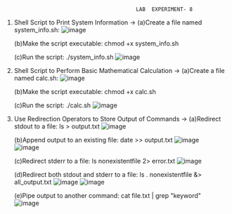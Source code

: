                                               LAB  EXPERIMENT- 8

1. Shell Script to Print System Information -> (a)Create a file named system_info.sh:
   ![image](https://github.com/user-attachments/assets/af50ff54-5af1-4e56-824e-cdcc660733a7)

   (b)Make the script executable: chmod +x system_info.sh

   (c)Run the script: ./system_info.sh
   ![image](https://github.com/user-attachments/assets/c1dde80b-9cca-459f-ac86-e2fee998754a)

2. Shell Script to Perform Basic Mathematical Calculation -> (a)Create a file named calc.sh:
   ![image](https://github.com/user-attachments/assets/73ec9453-5473-4815-9e7d-f98cf1215afd)

   (b)Make the script executable: chmod +x calc.sh

   (c)Run the script: ./calc.sh 
   ![image](https://github.com/user-attachments/assets/3706d899-63b2-4fa1-a968-9942eb83ce7e)

3. Use Redirection Operators to Store Output of Commands -> (a)Redirect stdout to a file: ls > 
   output.txt
   ![image](https://github.com/user-attachments/assets/e6d9b63d-fccb-49f2-ab33-dff3d494d1a0)

   (b)Append output to an existing file: date >> output.txt
    ![image](https://github.com/user-attachments/assets/b684bc5a-213f-4836-9bd2-65400296d60b)
    ![image](https://github.com/user-attachments/assets/103fe163-2faa-4c7f-8c13-636cbc9c05ac)

   (c)Redirect stderr to a file: ls nonexistentfile 2> error.txt
    ![image](https://github.com/user-attachments/assets/7893f991-d579-4161-ad40-fccf8fd31840)

   (d)Redirect both stdout and stderr to a file: ls . nonexistentfile &> all_output.txt
    ![image](https://github.com/user-attachments/assets/f25f1de0-eca6-4ffe-aa7f-1b1c1629a08a)
    ![image](https://github.com/user-attachments/assets/12c7f251-1cb1-4da1-89e7-1a6c9e6abc54)

   (e)Pipe output to another command: cat file.txt | grep "keyword"
    ![image](https://github.com/user-attachments/assets/b153f8b2-388a-4baf-b421-9d5617c16500)
